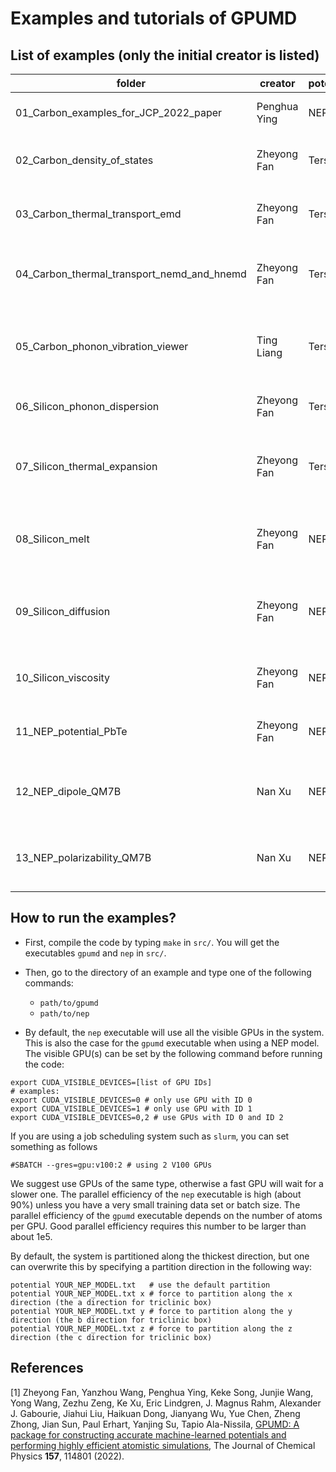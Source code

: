 # Examples and tutorials of GPUMD

## List of examples (only the initial creator is listed)


| folder                                     | creator       | potential | description                                        |
| ---------------------------------------    | ------------- | --------- | ---------------------------------------------------|
| 01_Carbon_examples_for_JCP_2022_paper      | Penghua Ying  | NEP       | Some examples for Ref. [1] |
| 02_Carbon_density_of_states                | Zheyong Fan   | Tersoff   | Phonon density of states of graphene |
| 03_Carbon_thermal_transport_emd            | Zheyong Fan   | Tersoff   | Thermal transport in graphene from EMD |
| 04_Carbon_thermal_transport_nemd_and_hnemd | Zheyong Fan   | Tersoff   | Thermal transport in graphene from NEMD and NEMD |
| 05_Carbon_phonon_vibration_viewer          | Ting Liang    | Tersoff   | Visualizing the phonon modes in a type of diamond nanowire. |
| 06_Silicon_phonon_dispersion               | Zheyong Fan   | Tersoff   | Phonon dispersions of silicon.  |
| 07_Silicon_thermal_expansion               | Zheyong Fan   | Tersoff   | Thermal expansion of silicon based on classical MD. |
| 08_Silicon_melt                            | Zheyong Fan   | NEP       | Melting point of silicon from two-phase method. |
| 09_Silicon_diffusion                       | Zheyong Fan   | NEP       | Diffusion coefficient of liquid silicon from VAC and MSD. |
| 10_Silicon_viscosity                       | Zheyong Fan   | NEP       | Viscosity of liquid silicon from Green-Kubo. |
| 11_NEP_potential_PbTe                      | Zheyong Fan   | NEP       | Train a NEP potential model for PbTe. |
| 12_NEP_dipole_QM7B                         | Nan Xu        | NEP       | Train a NEP dipole model for QM7 database. |
| 13_NEP_polarizability_QM7B                 | Nan Xu        | NEP       | Train a NEP polarizability model for QM7 database. |


## How to run the examples?

* First, compile the code by typing `make` in `src/`. You will get the executables `gpumd` and `nep` in `src/`.

* Then, go to the directory of an example and type one of the following commands:
  * `path/to/gpumd`
  * `path/to/nep`
  
* By default, the `nep` executable will use all the visible GPUs in the system. 
This is also the case for the `gpumd` executable when using a NEP model.
The visible GPU(s) can be set by the following command before running the code:
```
export CUDA_VISIBLE_DEVICES=[list of GPU IDs]
# examples:
export CUDA_VISIBLE_DEVICES=0 # only use GPU with ID 0
export CUDA_VISIBLE_DEVICES=1 # only use GPU with ID 1
export CUDA_VISIBLE_DEVICES=0,2 # use GPUs with ID 0 and ID 2
```
If you are using a job scheduling system such as `slurm`, you can set something as follows
```
#SBATCH --gres=gpu:v100:2 # using 2 V100 GPUs
```
We suggest use GPUs of the same type, otherwise a fast GPU will wait for a slower one.
The parallel efficiency of the `nep` executable is high (about 90%) unless you have a very small training data set or batch size.
The parallel efficiency of the 	`gpumd` executable depends on the number of atoms per GPU. Good parallel efficiency requires this number to be larger than about 1e5.

By default, the system is partitioned along the thickest direction, but one can overwrite this by specifying a partition direction in the following way:
```
potential YOUR_NEP_MODEL.txt   # use the default partition
potential YOUR_NEP_MODEL.txt x # force to partition along the x direction (the a direction for triclinic box)
potential YOUR_NEP_MODEL.txt y # force to partition along the y direction (the b direction for triclinic box)
potential YOUR_NEP_MODEL.txt z # force to partition along the z direction (the c direction for triclinic box)
```

## References

[1] Zheyong Fan, Yanzhou Wang, Penghua Ying, Keke Song, Junjie Wang, Yong Wang, Zezhu Zeng, Ke Xu, Eric Lindgren, J. Magnus Rahm, Alexander J. Gabourie, Jiahui Liu, Haikuan Dong, Jianyang Wu, Yue Chen, Zheng Zhong, Jian Sun, Paul Erhart, Yanjing Su, Tapio Ala-Nissila,
[GPUMD: A package for constructing accurate machine-learned potentials and performing highly efficient atomistic simulations](https://doi.org/10.1063/5.0106617), The Journal of Chemical Physics **157**, 114801 (2022).

